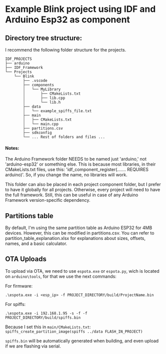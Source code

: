 # Example Blink project using IDF and Arduino Esp32 as component

## Directory tree structure:

I recommend the following folder structure for the projects.

```
IDF_PROJECTS
├── arduino
├── IDF_Framework
└── Projects
    └── Blink
        ├── .vscode
        ├── components
        │   └── MyLibrary
        │       ├── CMakeLists.txt
        │       ├── lib.cpp
        │       └── lib.h
        ├── data
        │   └── example_spiffs_file.txt
        ├── main
        │   ├── CMakeLists.txt
        │   └── main.cpp
        ├── partitions.csv
        ├── sdkconfig
        └── ... Rest of folders and files ...
```

#### Notes:
The Arduino Framework folder NEEDS to be named just 'arduino,' not 'arduino-esp32' or something else. This is because most libraries, in their CMakeLists.txt files, use this: 'idf_component_register(....... REQUIRES arduino)'. So, if you change the name, no libraries will work.

This folder can also be placed in each project component folder, but I prefer to have it globally for all projects. Otherwise, every project will need to have the full framework. Still, this can be useful in case of any Arduino Framework version-specific dependency.


## Partitions table
By default, I'm using the same partition table as Arduino ESP32 for 4MB devices. However, this can be modified in partitions.csv. You can refer to partition_table_explanation.xlsx for explanations about sizes, offsets, names, and a basic calculator.

## OTA Uploads
To upload via OTA, we need to use `espota.exe` or `espota.py`, wich is located on ```arduino\tools```, for that we use the next commands:

For firmware:
```
.\espota.exe -i <esp_ip> -f PROJECT_DIRECTORY/build/ProjectName.bin
```
For spiffs:
```
.\espota.exe -i 192.168.1.95 -s -f -f PROJECT_DIRECTORY/build/spiffs.bin
```

Because I set this in `main/CMakeLists.txt`: `spiffs_create_partition_image(spiffs ../data FLASH_IN_PROJECT)`

`spiffs.bin` will be automatically generated when building, and even upload if we are flashing via serial.